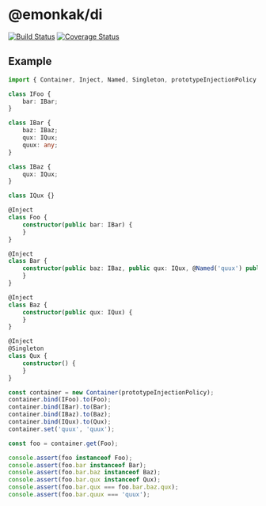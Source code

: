 # @emonkak/di

[![Build Status](https://travis-ci.org/emonkak/js-di.svg?branch=master)](https://travis-ci.org/emonkak/js-di)
[![Coverage Status](https://coveralls.io/repos/emonkak/js-di/badge.svg?branch=master)](https://coveralls.io/r/emonkak/js-di?branch=master)

## Example

```typescript
import { Container, Inject, Named, Singleton, prototypeInjectionPolicy } from '@emonkak/di';

class IFoo {
    bar: IBar;
}

class IBar {
    baz: IBaz;
    qux: IQux;
    quux: any;
}

class IBaz {
    qux: IQux;
}

class IQux {}

@Inject
class Foo {
    constructor(public bar: IBar) {
    }
}

@Inject
class Bar {
    constructor(public baz: IBaz, public qux: IQux, @Named('quux') public quux: any) {
    }
}

@Inject
class Baz {
    constructor(public qux: IQux) {
    }
}

@Inject
@Singleton
class Qux {
    constructor() {
    }
}

const container = new Container(prototypeInjectionPolicy);
container.bind(IFoo).to(Foo);
container.bind(IBar).to(Bar);
container.bind(IBaz).to(Baz);
container.bind(IQux).to(Qux);
container.set('quux', 'quux');

const foo = container.get(Foo);

console.assert(foo instanceof Foo);
console.assert(foo.bar instanceof Bar);
console.assert(foo.bar.baz instanceof Baz);
console.assert(foo.bar.qux instanceof Qux);
console.assert(foo.bar.qux === foo.bar.baz.qux);
console.assert(foo.bar.quux === 'quux');
```
